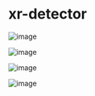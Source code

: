 # xr-detector




![image](https://user-images.githubusercontent.com/348781/181925557-355a1756-1a0d-4071-9176-4c2ac0dc6b03.png)



![image](https://user-images.githubusercontent.com/348781/181925748-321296c3-b3a5-45bc-8202-c8410d621bf3.png)



![image](https://user-images.githubusercontent.com/348781/181930126-205114bb-8137-471e-9253-81019d030570.png)

![image](https://youtu.be/WP4F6aK1Ft8)

